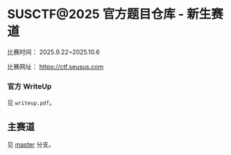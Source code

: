# SUSCTF@2025 官方题目仓库 - 新生赛道

比赛时间： 2025.9.22~2025.10.6

比赛网址： https://ctf.seusus.com

### 官方 WriteUp

见 `writeup.pdf`。

## 主赛道

见 [master](https://github.com/susers/susctf-2025/tree/master) 分支。